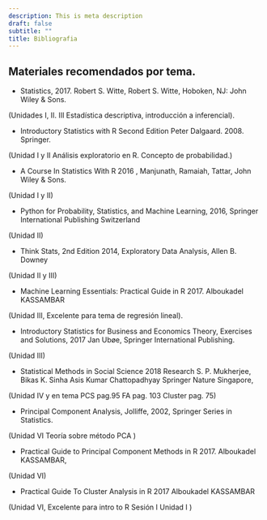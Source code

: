 ```yaml
---
description: This is meta description
draft: false
subtitle: ""
title: Bibliografia 
---
```



## Materiales recomendados por tema. 

+ Statistics, 2017.  Robert S. Witte,  Robert S. Witte,  Hoboken, NJ: John Wiley & Sons.

(Unidades  I,  II. III Estadística descriptiva, introducción a  inferencial).

+ Introductory Statistics with R  Second Edition  Peter Dalgaard. 2008. 
Springer.

(Unidad I y II Análisis exploratorio en  R. Concepto de probabilidad.)

+ A Course In Statistics With R  2016 , Manjunath,  Ramaiah,  Tattar,  John Wiley & Sons.

(Unidad I y II)

+ Python for Probability, Statistics, and Machine Learning, 2016, Springer International Publishing Switzerland

(Unidad II)

+ Think Stats, 2nd Edition 2014, Exploratory Data Analysis, Allen B. Downey  

(Unidad II y III)

+ Machine Learning Essentials: Practical Guide in R    2017. Alboukadel KASSAMBAR

(Unidad III, Excelente para tema de regresión lineal).

+ Introductory Statistics for Business and Economics Theory, Exercises and Solutions, 2017 Jan Ubøe,  Springer International Publishing.

(Unidad  III)


+ Statistical Methods in Social Science 2018  Research  S. P. Mukherjee, Bikas K. Sinha Asis Kumar Chattopadhyay  Springer Nature Singapore, 

(Unidad IV y en tema  PCS pag.95  FA  pag. 103 Cluster pag. 75)

+ Principal Component Analysis, Jolliffe, 2002,  Springer Series in Statistics. 

(Unidad VI Teoría sobre método PCA )

+ Practical Guide to Principal Component Methods in R  2017. Alboukadel KASSAMBAR, 

(Unidad VI)

+ Practical Guide To Cluster Analysis in R  2017 Alboukadel KASSAMBAR

(Unidad VI, Excelente para intro  to R   Sesión I Unidad I )


